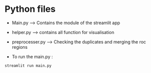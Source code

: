 # Python files 

* Main.py --> Contains the module of the streamlit app 
* helper.py --> contains all function for visualisation
* preprocesser.py --> Checking the duplicates and merging the roc regions



* To run the main.py :

`streamlit run main.py`